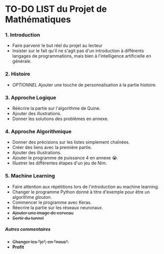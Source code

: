 # TO-DO LIST du Projet de Mathématiques

### 1. Introduction
- Faire parvenir le but réel du projet au lecteur
- Insister sur le fait qu'il ne s'agit pas d'un introduction à différents langages de programmations, mais bien à l'intelligence artificielle en générale.

### 2. Histoire
- *OPTIONNEL* Ajouter une touche de personnalisation à la partie histoire.

### 3. Approche Logique 
- Réécrire la partie sur l'algorithme de Quine. 
- Ajouter des illustrations. 
- Donner les solutions des problèmes en annexe.

### 4. Approche Algorithmique
- Donner des précisions sur les listes simplement chaînées. 
- Créer des liens avec la première partie.
- Ajouter des illustrations.
- Ajouter le programme de puissance 4 en annexe :sob:.
- Illustrer les différentes étapes d'un jeu de Nim. 

### 5. Machine Learning
- Faire attention aux répétitions lors de l'introduction au machine learning. 
- Changer le programme Python donné à titre d'exemple pour être un algorithme *glouton*.
- Commencer le programme avec Keras.
- Réecrire la partie sur les réseaux neuronaux. 
- ~~Ajouter une image de cerveau~~
- ~~Sortir du tunnel~~ 

 ##### Autres commentaires 
- ~~Changer les "je", en "nous".~~
- **Profit**
